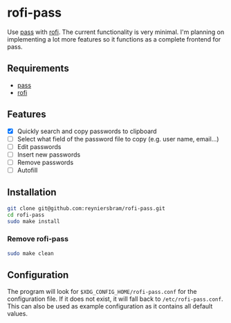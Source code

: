 # rofi-pass

Use [pass](https://www.passwordstore.org) with 
[rofi](https://github.com/davatorium/rofi). The current functionality is very 
minimal. I'm planning on implementing a lot more features so it functions as 
a complete frontend for pass.

## Requirements

- [pass](https://www.passwordstore.org)
- [rofi](https://github.com/davatorium/rofi)

## Features
- [x] Quickly search and copy passwords to clipboard
- [ ] Select what field of the password file to copy (e.g. user name, email...)
- [ ] Edit passwords
- [ ] Insert new passwords
- [ ] Remove passwords
- [ ] Autofill

## Installation

```sh
git clone git@github.com:reyniersbram/rofi-pass.git
cd rofi-pass
sudo make install
```

### Remove rofi-pass

```sh
sudo make clean
```

## Configuration

The program will look for `$XDG_CONFIG_HOME/rofi-pass.conf` for the 
configuration file. If it does not exist, it will fall back to 
`/etc/rofi-pass.conf`. This can also be used as example configuration as it 
contains all default values.

